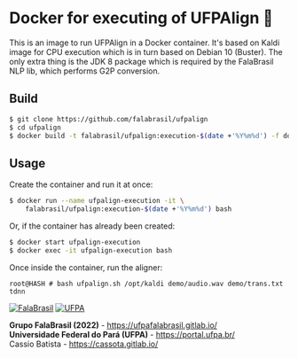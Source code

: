 # Docker for executing of UFPAlign :whale:

This is an image to run UFPAlign in a Docker container. It's based on Kaldi
image for CPU execution which is in turn based on Debian 10 (Buster). The only
extra thing is the JDK 8 package which is required by the FalaBrasil NLP lib,
which performs G2P conversion.


## Build

```bash
$ git clone https://github.com/falabrasil/ufpalign
$ cd ufpalign
$ docker build -t falabrasil/ufpalign:execution-$(date +'%Y%m%d') -f docker/execution/Dockerfile .
```


## Usage

Create the container and run it at once:

```bash
$ docker run --name ufpalign-execution -it \
    falabrasil/ufpalign:execution-$(date +'%Y%m%d') bash
```

Or, if the container has already been created:

```bash
$ docker start ufpalign-execution
$ docker exec -it ufpalign-execution bash
```

Once inside the container, run the aligner:

```text
root@HASH # bash ufpalign.sh /opt/kaldi demo/audio.wav demo/trans.txt tdnn
```


[![FalaBrasil](https://gitlab.com/falabrasil/avatars/-/raw/main/logo_fb_git_footer.png)](https://ufpafalabrasil.gitlab.io/ "Visite o site do Grupo FalaBrasil") [![UFPA](https://gitlab.com/falabrasil/avatars/-/raw/main/logo_ufpa_git_footer.png)](https://portal.ufpa.br/ "Visite o site da UFPA")

__Grupo FalaBrasil (2022)__ - https://ufpafalabrasil.gitlab.io/      
__Universidade Federal do Pará (UFPA)__ - https://portal.ufpa.br/     
Cassio Batista - https://cassota.gitlab.io/    
